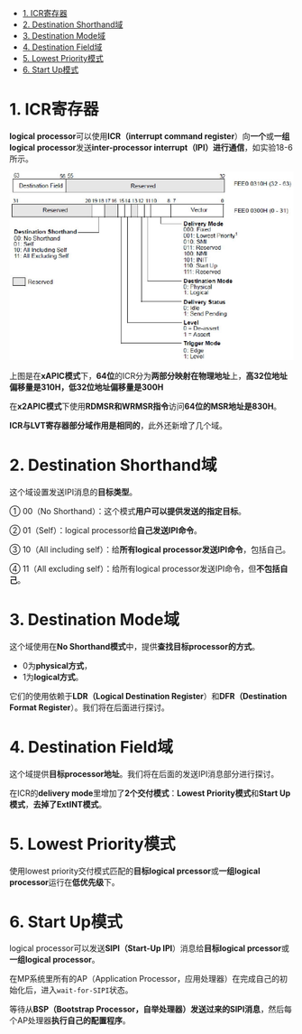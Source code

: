 
<!-- @import "[TOC]" {cmd="toc" depthFrom=1 depthTo=6 orderedList=false} -->

<!-- code_chunk_output -->

- [1. ICR寄存器](#1-icr寄存器)
- [2. Destination Shorthand域](#2-destination-shorthand域)
- [3. Destination Mode域](#3-destination-mode域)
- [4. Destination Field域](#4-destination-field域)
- [5. Lowest Priority模式](#5-lowest-priority模式)
- [6. Start Up模式](#6-start-up模式)

<!-- /code_chunk_output -->

# 1. ICR寄存器

**logical processor**可以使用**ICR（interrupt command register**）向**一个**或**一组logical processor**发送**inter-processor interrupt（IPI）进行通信**，如实验18-6所示。

![config](./images/39.png)

上图是在**xAPIC模式**下，**64位**的ICR分为**两部分映射在物理地址**上，**高32位地址偏移量是310H，低32位地址偏移量是300H**

在**x2APIC模式**下使用**RDMSR和WRMSR指令**访问**64位的MSR地址是830H**。

**ICR与LVT寄存器部分域作用是相同的**，此外还新增了几个域。

# 2. Destination Shorthand域

这个域设置发送IPI消息的**目标类型**。

① 00（No Shorthand）：这个模式**用户可以提供发送的指定目标**。

② 01（Self）：logical processor给**自己发送IPI命令**。

③ 10（All including self）：给**所有logical processor发送IPI命令**，包括自己。

④ 11（All excluding self）：给所有logical processor发送IPI命令，但**不包括自己**。

# 3. Destination Mode域

这个域使用在**No Shorthand模式**中，提供**查找目标processor的方式**。

- 0为**physical方式**，
- 1为**logical方式**。

它们的使用依赖于**LDR（Logical Destination Register**）和**DFR（Destination Format Register**）。我们将在后面进行探讨。

# 4. Destination Field域

这个域提供**目标processor地址**。我们将在后面的发送IPI消息部分进行探讨。

在ICR的**delivery mode**里增加了**2个交付模式**：**Lowest Priority模式**和**Start Up模式**，**去掉了ExtINT模式**。

# 5. Lowest Priority模式

使用lowest priority交付模式匹配的**目标logical prcessor**或**一组logical processor**运行在**低优先级**下。

# 6. Start Up模式

logical processor可以发送**SIPI（Start\-Up IPI**）消息给**目标logical prcessor**或**一组logical processor**。

在MP系统里所有的AP（Application Processor，应用处理器）在完成自己的初始化后，进入`wait-for-SIPI`状态。

等待从**BSP（Bootstrap Processor，自举处理器）发送过来的SIPI消息**，然后每个AP处理器**执行自己的配置程序**。